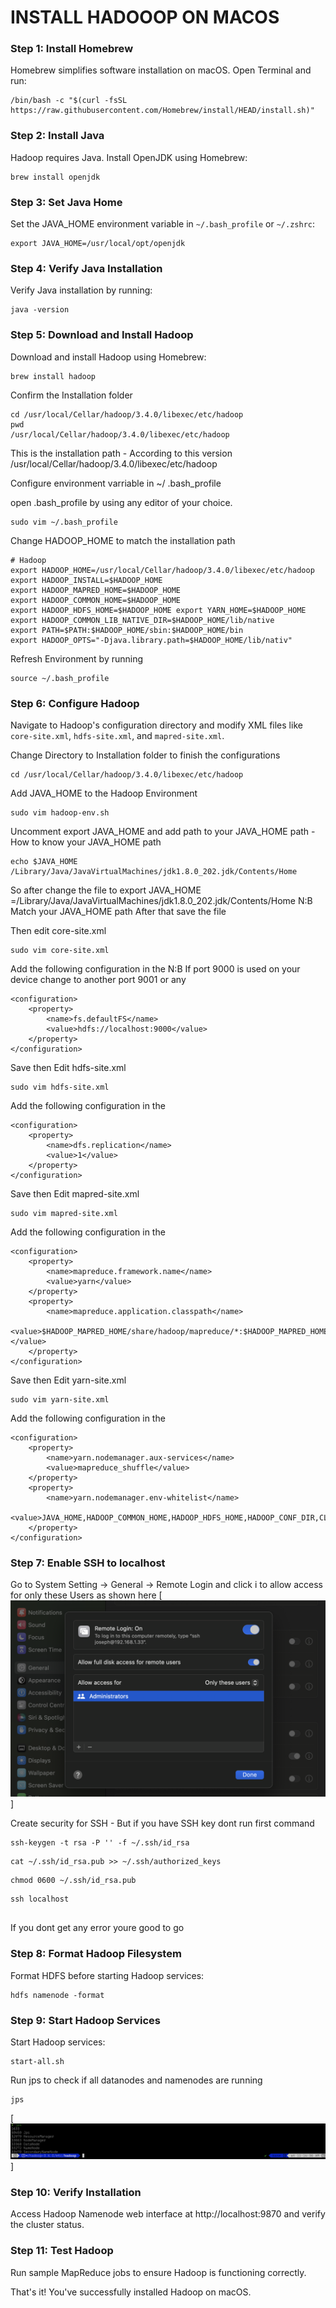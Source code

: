 # INSTALL HADOOOP ON MACOS

### Step 1: Install Homebrew

Homebrew simplifies software installation on macOS. Open Terminal and run:

```
/bin/bash -c "$(curl -fsSL https://raw.githubusercontent.com/Homebrew/install/HEAD/install.sh)"
```

### Step 2: Install Java

Hadoop requires Java. Install OpenJDK using Homebrew:

```
brew install openjdk
```

### Step 3: Set Java Home

Set the JAVA_HOME environment variable in `~/.bash_profile` or `~/.zshrc`:

```
export JAVA_HOME=/usr/local/opt/openjdk
```

### Step 4: Verify Java Installation

Verify Java installation by running:

```
java -version
```

### Step 5: Download and Install Hadoop

Download and install Hadoop using Homebrew:

```
brew install hadoop

```

Confirm the Installation folder

```
cd /usr/local/Cellar/hadoop/3.4.0/libexec/etc/hadoop
pwd
/usr/local/Cellar/hadoop/3.4.0/libexec/etc/hadoop

```

This is the installation path - According to this version
/usr/local/Cellar/hadoop/3.4.0/libexec/etc/hadoop

Configure environment varriable in ~/ .bash_profile

open .bash_profile by using any editor of your choice.

```
sudo vim ~/.bash_profile

```

Change HADOOP_HOME to match the installation path

```
# Hadoop
export HADOOP_HOME=/usr/local/Cellar/hadoop/3.4.0/libexec/etc/hadoop
export HADOOP_INSTALL=$HADOOP_HOME
export HADOOP_MAPRED_HOME=$HADOOP_HOME
export HADOOP_COMMON_HOME=$HADOOP_HOME
export HADOOP_HDFS_HOME=$HADOOP_HOME export YARN_HOME=$HADOOP_HOME
export HADOOP_COMMON_LIB_NATIVE_DIR=$HADOOP_HOME/lib/native
export PATH=$PATH:$HADOOP_HOME/sbin:$HADOOP_HOME/bin
export HADOOP_OPTS="-Djava.library.path=$HADOOP_HOME/lib/nativ"

```

Refresh Environment by running

```
source ~/.bash_profile

```

### Step 6: Configure Hadoop

Navigate to Hadoop's configuration directory and modify XML files like `core-site.xml`, `hdfs-site.xml`, and `mapred-site.xml`.

Change Directory to Installation folder to finish the configurations

```
cd /usr/local/Cellar/hadoop/3.4.0/libexec/etc/hadoop

```

Add JAVA_HOME to the Hadoop Environment

```
sudo vim hadoop-env.sh

```

Uncomment export JAVA_HOME and add path to your JAVA_HOME path - How to know your JAVA_HOME path

```
echo $JAVA_HOME
/Library/Java/JavaVirtualMachines/jdk1.8.0_202.jdk/Contents/Home

```

So after change the file to
export JAVA_HOME =/Library/Java/JavaVirtualMachines/jdk1.8.0_202.jdk/Contents/Home
N:B Match your JAVA_HOME path
After that save the file

Then edit core-site.xml

```
sudo vim core-site.xml

```

Add the following configuration in the <configuration><configuration>
N:B If port 9000 is used on your device change to another port 9001 or any

```
<configuration>
    <property>
        <name>fs.defaultFS</name>
        <value>hdfs://localhost:9000</value>
    </property>
</configuration>

```

Save then
Edit hdfs-site.xml

```
sudo vim hdfs-site.xml

```

Add the following configuration in the <configuration><configuration>

```
<configuration>
    <property>
        <name>dfs.replication</name>
        <value>1</value>
    </property>
</configuration>

```

Save then
Edit mapred-site.xml

```
sudo vim mapred-site.xml

```

Add the following configuration in the <configuration><configuration>

```
<configuration>
    <property>
        <name>mapreduce.framework.name</name>
        <value>yarn</value>
    </property>
    <property>
        <name>mapreduce.application.classpath</name>
        <value>$HADOOP_MAPRED_HOME/share/hadoop/mapreduce/*:$HADOOP_MAPRED_HOME/share/hadoop/mapreduce/lib/*</value>
    </property>
</configuration>

```

Save then
Edit yarn-site.xml

```
sudo vim yarn-site.xml

```

Add the following configuration in the <configuration><configuration>

```
<configuration>
    <property>
        <name>yarn.nodemanager.aux-services</name>
        <value>mapreduce_shuffle</value>
    </property>
    <property>
        <name>yarn.nodemanager.env-whitelist</name>
        <value>JAVA_HOME,HADOOP_COMMON_HOME,HADOOP_HDFS_HOME,HADOOP_CONF_DIR,CLASSPATH_PREPEND_DISTCACHE,HADOOP_YARN_HOME,HADOOP_HOME,PATH,LANG,TZ,HADOOP_MAPRED_HOME</value>
    </property>
</configuration>

```

### Step 7: Enable SSH to localhost

Go to System Setting -> General -> Remote Login and click i to allow access for only these Users as shown here
[![Access](/images/access.png)]

Create security for SSH - But if you have SSH key dont run first command

```
ssh-keygen -t rsa -P '' -f ~/.ssh/id_rsa

```

```
cat ~/.ssh/id_rsa.pub >> ~/.ssh/authorized_keys

```

```
chmod 0600 ~/.ssh/id_rsa.pub

```

```
ssh localhost


```

If you dont get any error youre good to go

### Step 8: Format Hadoop Filesystem

Format HDFS before starting Hadoop services:

```
hdfs namenode -format
```

### Step 9: Start Hadoop Services

Start Hadoop services:

```
start-all.sh
```

Run jps to check if all datanodes and namenodes are running

```
jps
```

[![Jps](/images/jps.png)]

### Step 10: Verify Installation

Access Hadoop Namenode web interface at http://localhost:9870 and verify the cluster status.

### Step 11: Test Hadoop

Run sample MapReduce jobs to ensure Hadoop is functioning correctly.

That's it! You've successfully installed Hadoop on macOS.
